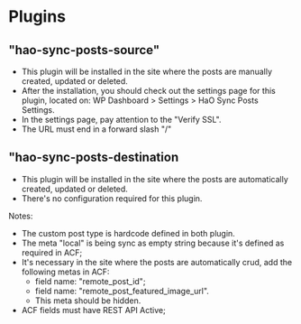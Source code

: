 # Plugins

## "hao-sync-posts-source"
- This plugin will be installed in the site where the posts are manually created, updated or deleted.
- After the installation, you should check out the settings page for this plugin, located on: WP Dashboard > Settings > HaO Sync Posts Settings.
- In the settings page, pay attention to the "Verify SSL".
- The URL must end in a forward slash "/"

## "hao-sync-posts-destination
- This plugin will be installed in the site where the posts are automatically created, updated or deleted.
- There's no configuration required for this plugin.


Notes:
- The custom post type is hardcode defined in both plugin.
- The meta "local" is being sync as empty string because it's defined as required in ACF;
- It's necessary in the site where the posts are automatically crud, add the following metas in ACF:
    - field name: "remote_post_id";
    - field name: "remote_post_featured_image_url".
    - This meta should be hidden.
- ACF fields must have REST API Active;

